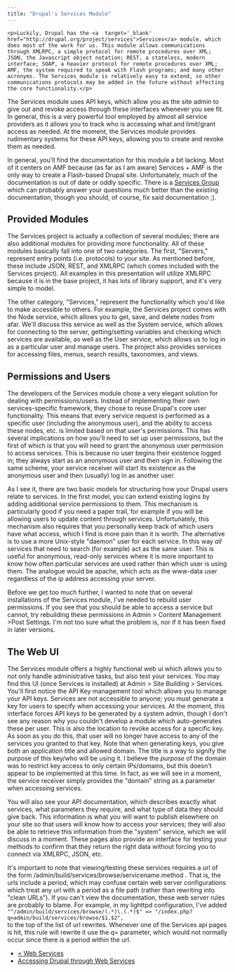 ```yaml
---
title: "Drupal's Services Module"
---
```

    <p>Luckily, Drupal has the <a  target='_blank' href="http://drupal.org/project/services">Services</a> module, which does most of the work for us. This module allows communications through XMLRPC, a simple protocol for remote procedures over XML; JSON, the Javascript object notation; REST, a stateless, modern interface; SOAP, a heavier protocol for remote procedures over XML; AMF, the system required to speak with Flash programs; and many other acronyms. The Services module is relatively easy to extend, so other communications protocols may be added in the future without affecting the core functionality.</p>
<p>The Services module uses API keys, which allow you as the site admin to give out and revoke access through these interfaces whenever you see fit. In general, this is a very powerful tool employed by almost all service providers as it allows you to track who is accessing what and limit/grant access as needed. At the moment, the Services module provides rudimentary systems for these API keys, allowing you to create and revoke them as needed.</p>
<p>In general, you'll find the documentation for this module a bit lacking. Most of it centers on AMF because (as far as I am aware) Services + AMF is the only way to create a Flash-based Drupal site. Unfortunately, much of the documentation is out of date or oddly specific. There is a <a  target='_blank' href="http://groups.drupal.org/services">Services Group</a> which can probably answer your questions much better than the existing documentation, though you should, of course, fix said documentation ;).</p>
<h2>Provided Modules</h2>
<p>The Services project is actually a collection of several modules; there are also additional modules for providing more functionality. All of these modules basically fall into one of two categories. The first, "Servers," represent entry points (i.e. protocols) to your site. As mentioned before, these include JSON, REST, and XMLRPC (which comes included with the Services project). All examples in this presentation will utilize XMLRPC because it is in the base project, it has lots of library support, and it's very simple to model.</p>
<p>The other category, "Services," represent the functionality which you'd like to make accessible to others. For example, the Services project comes with the Node service, which allows you to get, save, and delete nodes from afar. We'll discuss this service as well as the System service, which allows for connecting to the server, getting/setting variables and checking which services are available, as well as the User service, which allows us to log in as a particular user and manage users. The project also provides services for accessing files, menus, search results, taxonomies, and views.</p>
<h2>Permissions and Users</h2>
<p>The developers of the Services module chose a very elegant solution for dealing with permissions/users. Instead of implementing their own services-specific framework, they chose to reuse Drupal's core user functionality. This means that every service request is performed as a specific user (including the anonymous user), and the ability to access these nodes, etc. is limited based on that user's permissions. This has several implications on how you'll need to set up user permissions, but the first of which is that you will need to grant the anonymous user permission to access services. This is because no user begins their existence logged in; they always start as an anonymous user and then sign in. Following the same scheme, your service receiver will start its existence as the anonymous user and then (usually) log in as another user.</p>
<p>As I see it, there are two basic models for structuring how your Drupal users relate to services. In the first model, you can extend existing logins by adding additional service permissions to them. This mechanism is particularly good if you need a paper trail, for example if you will be allowing users to update content through services. Unfortunately, this mechanism also requires that you personally keep track of which users have what access, which I find is more pain than it is worth. The alternative is to use a more Unix-style "daemon" user for each service. In this way <em>all</em> services that need to search (for example) act as the same user. This is useful for anonymous, read-only services where it is more important to know how often particular services are used rather than which user is using them. The analogue would be apache, which acts as the www-data user regardless of the ip address accessing your server.</p>
<p>Before we get too much further, I wanted to note that on several installations of the Services module, I've needed to rebuild user permissions. If you see that you should be able to access a service but cannot, try rebuilding these permissions in Admin &gt; Content Management &gt;Post Settings. I'm not too sure what the problem is, nor if it has been fixed in later versions.</p>
<h2>The Web UI</h2>
<p>The Services module offers a highly functional web ui which allows you to not only handle administrative tasks, but also test your services. You may find this UI (once Services is installed) at Admin &gt; Site Building &gt; Services. You'll first notice the API Key management tool which allows you to manage your API keys. Services are not accessible to anyone; you must generate a key for users to specify when accessing your services. At the moment, this interface forces API keys to be generated by a system admin, though I don't see any reason why you couldn't develop a module which auto-generates these per user. This is also the location to revoke access for a specific key. As soon as you do this, that user will no longer have access to any of the services you granted to that key. Note that when generating keys, you give both an application title and allowed domain. The title is a way to signify the purpose of this key/who will be using it. I believe the <em>purpose</em> of the domain was to restrict key access to only certain IPs/domains, but this doesn't appear to be implemented at this time. In fact, as we will see in a moment, the service receiver simply provides the "domain" string as a parameter when accessing services.</p>
<p>You will also see your API documentation, which describes exactly what services, what parameters they require, and what type of data they should give back. This information is what you will want to publish elsewhere on your site so that users will know how to access your services; they will also be able to retrieve this information from the "system" service, which we will discuss in a moment. These pages also provide an interface for testing your methods to confirm that they return the right data without forcing you to connect via XMLRPC, JSON, etc.</p>
<p>It's important to note that viewing/testing these services requires a url of the form /admin/build/services/browse/servicename.method . That is, the urls include a period, which may confuse certain web server configurations which treat any url with a period as a file path (rather than rewriting into "clean URLs"). If you can't view the documentation, these web server rules are probably to blame. For example, in my lighttpd configuration, I've added<br />
<span class="geshifilter"><code class="text geshifilter-text">&quot;^/admin/build/services/browse/(.*)\.(.*)$&quot; =&gt; &quot;/index.php?q=admin/build/services/browse/$1.$2&quot;,</code></span><br />
to the top of the list of url rewrites. Whenever one of the Services api pages is hit, this rule will rewrite it use the q= parameter, which would not normally occur since there is a period within the url.</p>

- [&lt; Web Services](../web-services)
- [Accessing Drupal through Web Services](../accessing-drupal-through-web-services)
